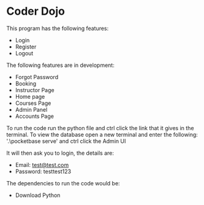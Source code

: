 # Coder Dojo

This program has the following features:
- Login
- Register
- Logout

The following features are in development:
- Forgot Password
- Booking
- Instructor Page
- Home page
- Courses Page
- Admin Panel
- Accounts Page

To run the code run the python file and ctrl click the link that it gives in the terminal.
To view the database open a new terminal and enter the following:
'.\pocketbase serve' and ctrl click the Admin UI

It will then ask you to login, the details are:
- Email: test@test.com
- Password: testtest123

The dependencies to run the code would be:
- Download Python